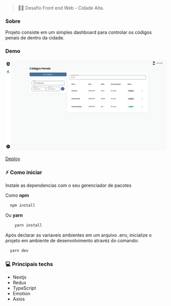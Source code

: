> 👨‍💻️ Desafio Front end Web - Cidade Alta.

### Sobre

Projeto consiste em um simples dashboard para controlar os códigos penais de dentro da cidade.

### Demo

<img src=".github/assets/dashboard.png" alt="Logo do projeto" />

[Deploy](https://challenge-cidade-alta.vercel.app)

### ⚡ Como iniciar

Instale as dependencias com o seu gerenciador de pacotes

Como **npm**

```bash
  npm install
```

Ou **yarn**

```bash
	yarn install
```

Após declarar as variaveis ambientes em um arquivo .env, inicialize o projeto em ambiente de desenvolvimento atravéz do comando:

```bash
  yarn dev
```

### 💻 Principais techs

- Nextjs
- Redux
- TypeScript
- Emotion
- Axios
